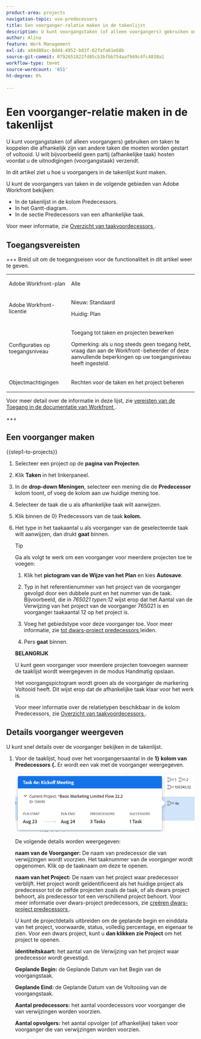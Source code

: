 ```yaml
---
product-area: projects
navigation-topic: use-predecessors
title: Een voorganger-relatie maken in de takenlijst
description: U kunt voorgangstaken (of alleen voorgangers) gebruiken om taken te koppelen die afhankelijk zijn van andere taken die moeten worden gestart of voltooid. U wilt bijvoorbeeld geen partij (afhankelijke taak) hosten voordat u de uitnodigingen (voorgangstaak) verzendt.
author: Alina
feature: Work Management
exl-id: a84d88ac-8dd4-4952-b83f-02fafa61e68b
source-git-commit: 0792651822fd85cb3bfbb754aaf949c4fc4038a1
workflow-type: tm+mt
source-wordcount: '651'
ht-degree: 0%

---
```


# Een voorganger-relatie maken in de takenlijst

<!-- Audited: 5/2025 -->

U kunt voorgangstaken (of alleen voorgangers) gebruiken om taken te koppelen die afhankelijk zijn van andere taken die moeten worden gestart of voltooid. U wilt bijvoorbeeld geen partij (afhankelijke taak) hosten voordat u de uitnodigingen (voorgangstaak) verzendt.

In dit artikel ziet u hoe u voorgangers in de takenlijst kunt maken.

U kunt de voorgangers van taken in de volgende gebieden van Adobe Workfront bekijken:

* In de takenlijst in de kolom Predecessors.
* In het Gantt-diagram.
* In de sectie Predecessors van een afhankelijke taak.

Voor meer informatie, zie [ Overzicht van taakvoordecessors ](../../../manage-work/tasks/use-prdcssrs/predecessors-overview.md).

## Toegangsvereisten

+++ Breid uit om de toegangseisen voor de functionaliteit in dit artikel weer te geven.

<table style="table-layout:auto"> 
 <col> 
 <col> 
 <tbody> 
  <tr> 
   <td role="rowheader">Adobe Workfront-plan</td> 
   <td> <p>Alle</p> </td> 
  </tr> 
  <tr> 
   <td role="rowheader">Adobe Workfront-licentie</td> 
   <td> <p>Nieuw: Standaard </p><p>Huidig: Plan </p> </td> 
  </tr> 
  <tr> 
   <td role="rowheader">Configuraties op toegangsniveau</td> 
   <td> <p>Toegang tot taken en projecten bewerken</p> <p>Opmerking: als u nog steeds geen toegang hebt, vraag dan aan de Workfront-beheerder of deze aanvullende beperkingen op uw toegangsniveau heeft ingesteld. </p> </td> 
  </tr> 
  <tr> 
   <td role="rowheader">Objectmachtigingen</td> 
   <td> <p>Rechten voor de taken en het project beheren</p> </td> 
  </tr> 
 </tbody> 
</table>

Voor meer detail over de informatie in deze lijst, zie [ vereisten van de Toegang in de documentatie van Workfront ](/help/quicksilver/administration-and-setup/add-users/access-levels-and-object-permissions/access-level-requirements-in-documentation.md).

+++

## Een voorganger maken

{{step1-to-projects}}

1. Selecteer een project op de **pagina van Projecten**.
1. Klik **Taken** in het linkerpaneel.
1. In de **drop-down Meningen**, selecteer een mening die de **Predecessor** kolom toont, of voeg de kolom aan uw huidige mening toe.

1. Selecteer de taak die u als afhankelijke taak wilt aanwijzen.
1. Klik binnen de 0} Predecessors van de taak **kolom.**
1. Het type in het taakaantal u als voorganger van de geselecteerde taak wilt aanwijzen, dan drukt **gaat** binnen.

   >[!TIP]
   >
   >Ga als volgt te werk om een voorganger voor meerdere projecten toe te voegen:
   >
   >1. Klik het **pictogram van de Wijze van het Plan** en kies **Autosave**.
   >
   >1. Typ in het referentienummer van het project van de voorganger gevolgd door een dubbele punt en het nummer van de taak. Bijvoorbeeld, die in *765021 typen:12* wijst erop dat het Aantal van de Verwijzing van het project van de voorganger 765021 is en voorganger taakaantal 12 op het project is.
   >
   >1. Voeg het gebiedstype voor deze voorganger toe. Voor meer informatie, zie [ tot dwars-project predecessors ](/help/quicksilver/manage-work/tasks/use-prdcssrs/cross-project-predecessors.md) leiden.
   >
   >1. Pers **gaat** binnen.
   >
   >**BELANGRIJK**
   >
   >U kunt geen voorganger voor meerdere projecten toevoegen wanneer de taaklijst wordt weergegeven in de modus Handmatig opslaan.

   Het voorgangspictogram wordt groen als de voorganger de markering Voltooid heeft. Dit wijst erop dat de afhankelijke taak klaar voor het werk is.

   Voor meer informatie over de relatietypen beschikbaar in de kolom Predecessors, zie [ Overzicht van taakvoordecessors ](../../../manage-work/tasks/use-prdcssrs/predecessors-overview.md).

## Details voorganger weergeven

U kunt snel details over de voorganger bekijken in de takenlijst.

1. Voor de taaklijst, houd over het voorgangersaantal in de **1} kolom van Predecessors {.** Er wordt een vak met de voorganger weergegeven.

   ![ Details van de Predecessor ](assets/predecessor-details-in-task-list.png)

   De volgende details worden weergegeven:

   **naam van de Voorganger:** De naam van predecessor die van verwijzingen wordt voorzien. Het taaknummer van de voorganger wordt opgenomen. Klik op de taaknaam om deze te openen.

   **naam van het Project:** De naam van het project waar predecessor verblijft. Het project wordt geïdentificeerd als het huidige project als predecessor tot de zelfde projecten zoals de taak, of als dwars project behoort, als predecessor tot een verschillend project behoort. Voor meer informatie over dwars-project predecessors, zie [ creëren dwars-project predecessors ](../../tasks/use-prdcssrs/cross-project-predecessors.md).

   U kunt de projectdetails uitbreiden om de geplande begin en einddata van het project, voorwaarde, status, volledig percentage, en eigenaar te zien. Voor een dwars project, kunt u **dan klikken zie Project** om het project te openen.

   **identiteitskaart:** het aantal van de Verwijzing van het project waar predecessor wordt gevestigd.

   **Geplande Begin:** de Geplande Datum van het Begin van de voorgangstaak.

   **Geplande Eind:** de Geplande Datum van de Voltooiing van de voorgangstaak.

   **Aantal predecessors:** het aantal voordecessors voor voorganger die van verwijzingen worden voorzien.

   **Aantal opvolgers:** het aantal opvolger (of afhankelijke) taken voor voorganger die van verwijzingen worden voorzien.
